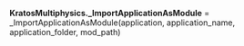 **KratosMultiphysics._ImportApplicationAsModule** =
_ImportApplicationAsModule(application, application_name, application_folder,
mod_path)

